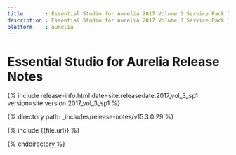 ```yaml
---
title		: Essential Studio for Aurelia 2017 Volume 3 Service Pack 1 Release Notes
description : Essential Studio for Aurelia 2017 Volume 3 Service Pack 1 Release Notes
platform	: aurelia
---
```


# Essential Studio for Aurelia Release Notes

{% include release-info.html date=site.releasedate.2017_vol_3_sp1 version=site.version.2017_vol_3_sp1 %} 

{% directory path: _includes/release-notes/v15.3.0.29  %}

{% include {{file.url}} %}

{% enddirectory %}